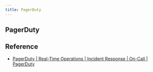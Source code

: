 ```yaml
---
title: PagerDuty
---
```


## PagerDuty


## Reference
- [PagerDuty \| Real\-Time Operations \| Incident Response \| On\-Call \| PagerDuty](https://www.pagerduty.com/)
